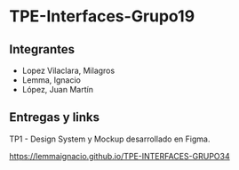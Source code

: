 # TPE-Interfaces-Grupo19

## Integrantes

- Lopez Vilaclara, Milagros
- Lemma, Ignacio
- López, Juan Martín

## Entregas y links

TP1 - Design System y Mockup desarrollado en Figma.

https://lemmaignacio.github.io/TPE-INTERFACES-GRUPO34